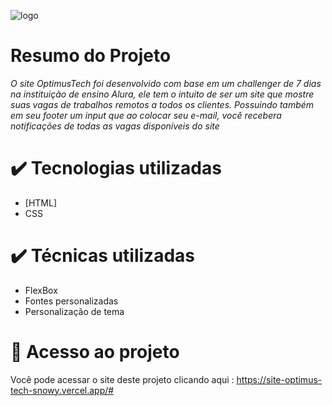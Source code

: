![logo](https://github.com/guihiath/site-OptimusTech/assets/168948593/e92e35d7-86d5-463b-b200-9c2f52558e4d)

# Resumo do Projeto #
*O site OptimusTech foi desenvolvido com base em um challenger de 7 dias na instituição de ensino Alura, ele tem o intuito de ser um site que mostre suas vagas de trabalhos remotos a todos os clientes. Possuindo também em seu footer um input que ao colocar seu e-mail, você recebera notificações de todas as vagas disponíveis do site*
# ✔️ Tecnologias utilizadas #
* [HTML]
* CSS
# ✔️ Técnicas utilizadas #
* FlexBox
* Fontes personalizadas
* Personalização de tema
# 📁 Acesso ao projeto
Você pode acessar o site deste projeto clicando aqui : https://site-optimus-tech-snowy.vercel.app/#
